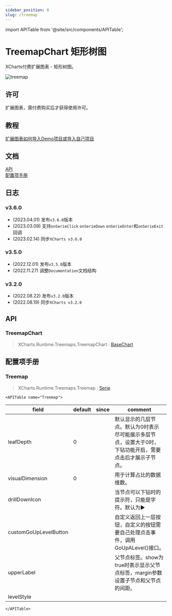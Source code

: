 ```yaml
---
sidebar_position: 0
slug: /treemap
---
```

import APITable from '@site/src/components/APITable';

# TreemapChart 矩形树图

XCharts付费扩展图表 - 矩形树图。

![treemap](img/treemap.png)

## 许可

扩展图表，需付费购买后才获得使用许可。

## 教程

[扩展图表如何导入Demo项目或导入自己项目](https://github.com/XCharts-Team/XCharts-Demo)

## 文档

[API](#api)  
[配置项手册](#配置项手册)  

## 日志

### v3.6.0

* (2023.04.01) 发布`v3.6.0`版本
* (2023.03.09) 支持`onSerieClick` `onSerieDown` `onSerieEnter`和`onSerieExit`回调
* (2023.02.14) 同步`XCharts v3.6.0`

### v3.5.0

* (2022.12.01) 发布`v3.5.0`版本
* (2022.11.27) 调整`Documentation`文档结构

### v3.2.0

* (2022.08.22) 发布`v3.2.0`版本
* (2022.08.19) 同步`XCharts v3.2.0`

## API

### TreemapChart

> XCharts.Runtime.Treemaps.TreemapChart : [BaseChart](https://xcharts-team.github.io/docs/api#basechart)

## 配置项手册

### Treemap

> XCharts.Runtime.Treemaps.Treemap : [Serie](https://xcharts-team.github.io/docs/configuration#serie)

```mdx-code-block
<APITable name="Treemap">
```


|field|default|since|comment|
|--|--|--|--|
|leafDepth|0||默认显示的几层节点。默认为0时表示尽可能展示多层节点，设置大于0时，下钻功能开启，需要点击后才展示子节点。
|visualDimension|0||用于计算占比的数据维数。
|drillDownIcon|||当节点可以下钻时的提示符，只能是字符。默认为▶
|customGoUpLevelButton|||自定义返回上一层按钮，自定义的按钮需要自己处理点击事件，调用GoUpALevel()接口。
|upperLabel|||父节点标签。show为true时表示显示父节点标签，margin参数设置子节点和父节点的间距。
|levelStyle|||

```mdx-code-block
</APITable>
```

